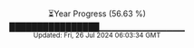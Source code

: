 <p align="center">
⏳Year Progress (56.63 %)<br>
████████████████▁▁▁▁▁▁▁▁▁▁▁▁▁▁ <br>
<sub>Updated: Fri, 26 Jul 2024 06:03:34 GMT</sub>
</p>

